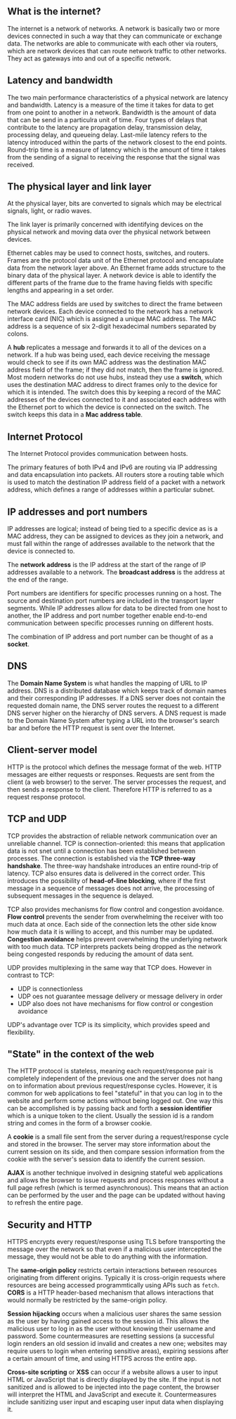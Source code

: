 ## What is the internet?

The internet is a network of networks. A network is basically two or more devices connected in such a way that they can communicate or exchange data. The networks are able to communicate with each other via routers, which are network devices that can route network traffic to other networks. They act as gateways into and out of a specific network.

## Latency and bandwidth

The two main performance characteristics of a physical network are latency and bandwidth. Latency is a measure of the time it takes for data to get from one point to another in a network. Bandwidth is the amount of data that can be send in a particulra unit of time. Four types of delays that contribute to the latency are propagation delay, transmission delay, processing delay, and queueing delay. Last-mile latency refers to the latency introduced within the parts of the network closest to the end points. Round-trip time is a measure of latency which is the amount of time it takes from the sending of a signal to receiving the response that the signal was received.

## The physical layer and link layer

At the physical layer, bits are converted to signals which may be electrical signals, light, or radio waves.

The link layer is primarily concerned with identifying devices on the physical network and moving data over the physical network between devices.

Ethernet cables may be used to connect hosts, switches, and routers. Frames are the protocol data unit of the Ethernet protocol and encapsulate data from the network layer above. An Ethernet frame adds structure to the binary data of the physical layer. A network device is able to identify the different parts of the frame due to the frame having fields with specific lengths and appearing in a set order. 

The MAC address fields are used by switches to direct the frame between network devices. Each device connected to the network has a network interface card (NIC) which is assigned a unique MAC address. The MAC address is a sequence of six 2-digit hexadecimal numbers separated by colons. 

A **hub** replicates a message and forwards it to all of the devices on a network. If a hub was being used, each device receiving the message would check to see if its own MAC address was the destination MAC address field of the frame; if they did not match, then the frame is ignored. Most modern networks do not use hubs, instead they use a **switch**, which uses the destination MAC address to direct frames only to the device for which it is intended. The switch does this by keeping a record of the MAC addresses of the devices connected to it and associated each address with the Ethernet port to which the device is connected on the switch. The switch keeps this data in a **Mac address table**.

## Internet Protocol

The Internet Protocol provides communication between hosts.

The primary features of both IPv4 and IPv6 are routing via IP addressing and data encapsulation into packets. All routers store a routing table which is used to match the destination IP address field of a packet with a network address, which defines a range of addresses within a particular subnet.

## IP addresses and port numbers

IP addresses are logical; instead of being tied to a specific device as is a MAC address, they can be assigned to devices as they join a network, and must fall within the range of addresses available to the network that the device is connected to.

The **network address** is the IP address at the start of the range of IP addresses available to a network. The **broadcast address** is the address at the end of the range. 

Port numbers are identifiers for specific processes running on a host. The source and destination port numbers are included in the transport layer segments. While IP addresses allow for data to be directed from one host to another, the IP address and port number together enable end-to-end communication between specific processes running on different hosts.

The combination of IP address and port number can be thought of as a **socket**.

## DNS

The **Domain Name System** is what handles the mapping of URL to IP address. DNS is a distributed database which keeps track of domain names and their corresponding IP addresses. If a DNS server does not contain the requested domain name, the DNS server routes the request to a different DNS server higher on the hierarchy of DNS servers. A DNS request is made to the Domain Name System after typing a URL into the browser's search bar and before the HTTP request is sent over the Internet.

## Client-server model

HTTP is the protocol which defines the message format of the web. HTTP messages are either requests or responses. Requests are sent from the client (a web browser) to the server. The server processes the request, and then sends a response to the client. Therefore HTTP is referred to as a request response protocol. 

## TCP and UDP

TCP provides the abstraction of reliable network communication over an unreliable channel. TCP is connection-oriented: this means that application data is not snet until a connection has been established between processes. The connection is established via the **TCP three-way handshake**. The three-way handshake introduces an entire round-trip of latency. TCP also ensures data is delivered in the correct order. This introduces the possibility of **head-of-line blocking**, where if the first message in a sequence of messages does not arrive, the processing of subsequent messages in the sequence is delayed.

TCP also provides mechanisms for flow control and congestion avoidance. **Flow control** prevents the sender from overwhelming the receiver with too much data at once. Each side of the connection lets the other side know how much data it is willing to accept, and this number may be updated. **Congestion avoidance** helps prevent overwhelming the underlying network with too much data. TCP interprets packets being dropped as the network being congested responds by reducing the amount of data sent. 

UDP provides multiplexing in the same way that TCP does. However in contrast to TCP:
- UDP is connectionless
- UDP oes not guarantee message delivery or message delivery in order
- UDP also does not have mechanisms for flow control or congestion avoidance

UDP's advantage over TCP is its simplicity, which provides speed and flexibility.

## "State" in the context of the web

The HTTP protocol is stateless, meaning each request/response pair is completely independent of the previous one and the server does not hang on to information about previous request/response cycles. However, it is common for web applications to feel "stateful" in that you can log in to the website and perform some actions without being logged out. One way this can be accomplished is by passing back and forth a **session identifier** which is a unique token to the client. Usually the session id is a random string and comes in the form of a browser cookie.

A **cookie** is a small file sent from the server during a request/response cycle and stored in the browser. The server may store information about the current session on its side, and then compare session information from the cookie with the server's session data to identify the current session. 

**AJAX** is another technique involved in designing stateful web applications and allows the browser to issue requests and process responses without a full page refresh (which is termed asynchronous). This means that an action can be performed by the user and the page can be updated without having to refresh the entire page.

## Security and HTTP

HTTPS encrypts every request/response using TLS before transporting the message over the network so that even if a malicious user intercepted the message, they would not be able to do anything with the information.

The **same-origin policy** restricts certain interactions between resources originating from different origins. Typically it is cross-origin requests where resources are being accessed programmtically using APIs such as `fetch`. **CORS** is a HTTP header-based mechanism that allows interactions that would normally be restricted by the same-origin policy.

**Session hijacking** occurs when a malicious user shares the same session as the user by having gained access to the session id. This allows the malicious user to log in as the user without knowing their username and password. Some countermeasures are resetting sessions (a successful login renders an old session id invalid and creates a new one; websites may require users to login when entering sensitive areas), expiring sessions after a certain amount of time, and using HTTPS across the entire app.

**Cross-site scripting** or **XSS** can occur if a website allows a user to input HTML or JavaScript that is directly displayed by the site. If the input is not sanitized and is allowed to be injected into the page content, the browser will interpret the HTML and JavaScript and execute it. Countermeasures include sanitizing user input and escaping user input data when displaying it.